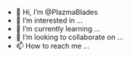 - 👋 Hi, I’m @PlazmaBlades
- 👀 I’m interested in ...
- 🌱 I’m currently learning ...
- 💞️ I’m looking to collaborate on ...
- 📫 How to reach me ...

<!---
PlazmaBlades/PlazmaBlades is a ✨ special ✨ repository because its `README.md` (this file) appears on your GitHub profile.
You can click the Preview link to take a look at your changes.
--->
